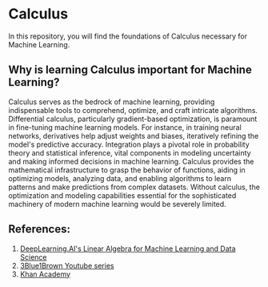 # Calculus

In this repository, you will find the foundations of Calculus necessary for Machine Learning. 

## Why is learning Calculus important for Machine Learning?

Calculus serves as the bedrock of machine learning, providing indispensable tools to comprehend, optimize, and craft intricate algorithms. Differential calculus, particularly gradient-based optimization, is paramount in fine-tuning machine learning models. For instance, in training neural networks, derivatives help adjust weights and biases, iteratively refining the model's predictive accuracy. Integration plays a pivotal role in probability theory and statistical inference, vital components in modeling uncertainty and making informed decisions in machine learning. Calculus provides the mathematical infrastructure to grasp the behavior of functions, aiding in optimizing models, analyzing data, and enabling algorithms to learn patterns and make predictions from complex datasets. Without calculus, the optimization and modeling capabilities essential for the sophisticated machinery of modern machine learning would be severely limited.

## References:
1. [DeepLearning.AI's Linear Algebra for Machine Learning and Data Science](https://www.coursera.org/learn/machine-learning-calculus)
2. [3Blue1Brown Youtube series](https://www.youtube.com/playlist?list=PL0-GT3co4r2wlh6UHTUeQsrf3mlS2lk6x)
3. [Khan Academy](https://www.khanacademy.org/math/multivariable-calculus)

